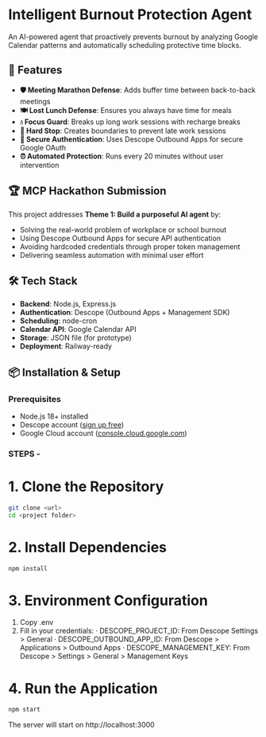 # Intelligent Burnout Protection Agent

An AI-powered agent that proactively prevents burnout by analyzing Google Calendar patterns and automatically scheduling protective time blocks.

## 🚀 Features

- **🛡️ Meeting Marathon Defense**: Adds buffer time between back-to-back meetings
- **🍽️ Lost Lunch Defense**: Ensures you always have time for meals
- **💧 Focus Guard**: Breaks up long work sessions with recharge breaks  
- **🌙 Hard Stop**: Creates boundaries to prevent late work sessions
- **🔐 Secure Authentication**: Uses Descope Outbound Apps for secure Google OAuth
- **⏰ Automated Protection**: Runs every 20 minutes without user intervention

## 🏆 MCP Hackathon Submission
This project addresses **Theme 1: Build a purposeful AI agent** by:
- Solving the real-world problem of workplace or school burnout
- Using Descope Outbound Apps for secure API authentication
- Avoiding hardcoded credentials through proper token management
- Delivering seamless automation with minimal user effort

## 🛠️ Tech Stack

- **Backend**: Node.js, Express.js
- **Authentication**: Descope (Outbound Apps + Management SDK)
- **Scheduling**: node-cron
- **Calendar API**: Google Calendar API
- **Storage**: JSON file (for prototype)
- **Deployment**: Railway-ready

## 📦 Installation & Setup

### Prerequisites
- Node.js 18+ installed
- Descope account ([sign up free](https://descope.com/))
- Google Cloud account ([console.cloud.google.com](https://console.cloud.google.com/))

### STEPS -

# 1. Clone the Repository
```bash
git clone <url>
cd <project folder>
```

# 2. Install Dependencies

```bash
npm install
```

# 3. Environment Configuration

1. Copy .env
2. Fill in your credentials:
   · DESCOPE_PROJECT_ID: From Descope Settings > General
   · DESCOPE_OUTBOUND_APP_ID: From Descope > Applications > Outbound Apps
   · DESCOPE_MANAGEMENT_KEY: From Descope > Settings > General > Management Keys

# 4. Run the Application

```bash
npm start
```

The server will start on http://localhost:3000

